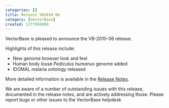 ```yaml
---
categories: []
title: Release VB2010-06
category: [VectorBase]
created: 1277956800
---
```

VectorBase is pleased to announce the VB-2010-06 release.<p>Highlights of this release include:
<ul>
<li> New genome browser look and feel<br>
<li> Human body louse <i>Pediculus humanus</i> genome added
<li> IDOMAL malaria ontology released
</ul>
</p>
<p>More detailed information is available in the <a href="/release/release-vb2010-06">Release Notes</a>.
</p>
<p>We are aware of a number of outstanding issues with this release, documented in the release notes, and are actively addressing those. Please report bugs or other issues to the VectorBase helpdesk</p>
